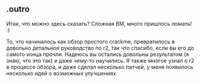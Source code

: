.outro
------

Итак, что можно здесь сказать? Сложная ВМ, много пришлось ломать! :)

То, что начиналось как обзор простого crackme, превратилось в довольно детальное руководство по r2, так что спасибо, если вы его до самого конца прочли. Надеюсь вы остались довольны результатом (я знаю, что это так) и даже чему-то научились. Я также многое узнал о r2 в процессе обзора, и даже сделал несколько патчей, у меня появилось несколько идей о возможных улучшениях.
